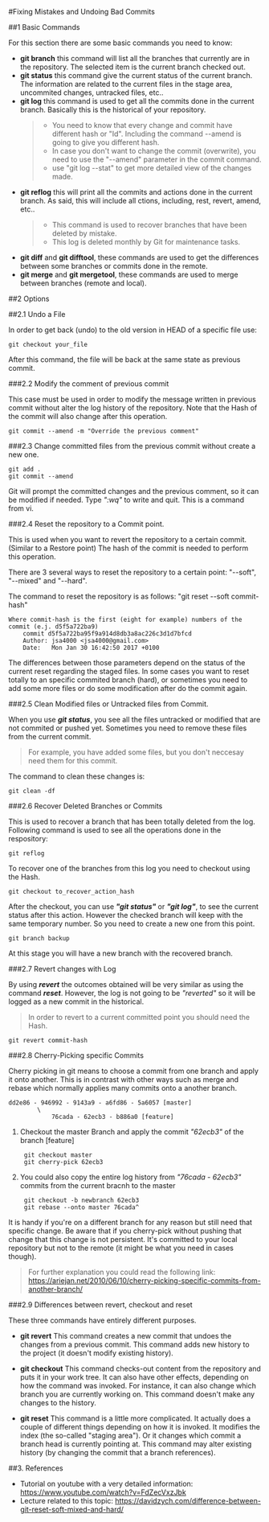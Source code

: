 #Fixing Mistakes and Undoing Bad Commits

##1 Basic Commands

For this section there are some basic commands you need to know:

- **git branch** this command will list all the branches that currently are in the repository. The selected item is the current branch checked out.
- **git status** this command give the current status of the current branch. The information are related to the current files in the stage area, uncommited changes, untracked files, etc..
- **git log** this command is used to get all the commits done in the current branch. Basically this is the historical of your repository. 
	> - You need to know that every change and commit have different hash or "Id". Including the command --amend is going to give you different hash.
	> - In case you don't want to change the commit (overwrite), you need to use the "--amend" parameter in the commit command.
	> - use "git log --stat" to get more detailed view of the changes made.
- **git reflog** this will print all the commits and actions done in the current branch. As said, this will include all ctions, including, rest, revert, amend, etc..
 	> - This command is used to recover branches that have been deleted by mistake.
 	> - This log is deleted monthly by Git for maintenance tasks.
- **git diff** and **git difftool**, these commands are used to get the differences between some branches or commits done in the remote.
- **git merge** and **git mergetool**, these commands are used to merge between branches (remote and local).

##2 Options

##2.1 Undo a File

In order to get back (undo) to the old version in HEAD of a specific file use: 
	
	git checkout your_file

After this command, the file will be back at the same state as previous commit.


###2.2 Modify the comment of previous commit

This case must be used in order to modify the message written in previous commit without alter the log history of the repository. Note that the Hash of the commit will also change after this operation.

	git commit --amend -m "Override the previous comment"

###2.3 Change committed files from the previous commit without create a new one.


	git add .
	git commit --amend

Git will prompt the committed changes and the previous comment, so it can be modified if needed.
Type *":wq"* to write and quit. This is a command from vi.

###2.4 Reset the repository to a Commit point.

This is used when you want to revert the repository to a certain commit. (Similar to a Restore point)
The hash of the commit is needed to perform this operation.

There are 3 several ways to reset the repository to a certain point: "--soft", "--mixed" and "--hard".

The command to reset the repository is as follows:
	"git reset --soft commit-hash"
 
	Where commit-hash is the first (eight for example) numbers of the commit (e.j. d5f5a722ba9)
		commit d5f5a722ba95f9a914d8db3a8ac226c3d1d7bfcd
		Author: jsa4000 <jsa4000@gmail.com>
		Date:   Mon Jan 30 16:42:50 2017 +0100

The differences between those parameters depend on the status of the current reset regarding the staged files.
In some cases you want to reset totally to an specific commited branch (hard), or sometimes you need to add some more files or do some modification after do the commit again. 

###2.5 Clean Modified files or Untracked files from Commit.

When you use ***git status***, you see all the files untracked or modified that are not commited or pushed yet.
Sometimes you need to remove these files from the current commit. 

>For example, you have added some files, but you don't neccesay need them for this commit. 

The command to clean these changes is:
	
	git clean -df

###2.6 Recover Deleted Branches or Commits

This is used to recover a branch that has been totally deleted from the log.
Following command is used to see all the operations done in the respository:
	
	git reflog
	
To recover one of the branches from this log you need to checkout using the Hash.

	git checkout to_recover_action_hash
	
After the checkout, you can use ***"git status"*** or ***"git log"***, to see the current status after this action.
However the checked branch will keep with the same temporary number. So you need to create a new one from this point.
	
	git branch backup
	
At this stage you will have a new branch with the recovered branch.

###2.7 Revert changes with Log

By using ***revert*** the outcomes obtained will be very similar as using the command ***reset***. However, the log is not going to be *"reverted"* so it will be logged as a new commit in the historical.
>In order to revert to a current committed point you should need the Hash.
	
	git revert commit-hash

###2.8 Cherry-Picking specific Commits

Cherry picking in git means to choose a commit from one branch and apply it onto another.
This is in contrast with other ways such as merge and rebase which normally applies many commits onto a another branch.

	dd2e86 - 946992 - 9143a9 - a6fd86 - 5a6057 [master]
			\
				76cada - 62ecb3 - b886a0 [feature]
	
1. Checkout the master Branch and apply the commit *"62ecb3"* of the branch [feature]

		git checkout master
 		git cherry-pick 62ecb3

2. You could also copy the entire log history from *"76cada - 62ecb3"* commits from the current bracnh to the master 

		git checkout -b newbranch 62ecb3
 		git rebase --onto master 76cada^

It is handy if you're on a different branch for any reason but still need that specific change. Be aware that if you cherry-pick without pushing that change that this change is not persistent. It's committed to your local repository but not to the remote (it might be what you need in cases though).

>For further explanation you could read the following link:  https://ariejan.net/2010/06/10/cherry-picking-specific-commits-from-another-branch/
	

###2.9 Differences between revert, checkout and reset

These three commands have entirely different purposes.

- **git revert** This command creates a new commit that undoes the changes from a previous commit. This command adds new history to the project (it doesn't modify existing history).

- **git checkout** This command checks-out content from the repository and puts it in your work tree. It can also have other effects, depending on how the command was invoked. For instance, it can also change which branch you are currently working on. This command doesn't make any changes to the history.

- **git reset** This command is a little more complicated. It actually does a couple of different things depending on how it is invoked. It modifies the index (the so-called "staging area"). Or it changes which commit a branch head is currently pointing at. This command may alter existing history (by changing the commit that a branch references).

##3. References

- Tutorial on youtube with a very detailed information: https://www.youtube.com/watch?v=FdZecVxzJbk
- Lecture related to this topic: https://davidzych.com/difference-between-git-reset-soft-mixed-and-hard/
